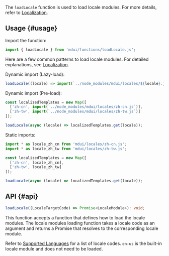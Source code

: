 The `loadLocale` function is used to load locale modules. For more details, refer to [Localization](/en/docs/2/getting-started/localization).

## Usage {#usage}

Import the function:

```js
import { loadLocale } from 'mdui/functions/loadLocale.js';
```

Here are a few common patterns to load locale modules. For detailed explanations, see [Localization](/en/docs/2/getting-started/localization).

Dynamic import (Lazy-load):

```js
loadLocale((locale) => import(`../node_modules/mdui/locales/${locale}.js`));
```

Dynamic import (Pre-load):

```js
const localizedTemplates = new Map([
  ['zh-cn', import(`../node_modules/mdui/locales/zh-cn.js`)],
  ['zh-tw', import(`../node_modules/mdui/locales/zh-tw.js`)]
]);

loadLocale(async (locale) => localizedTemplates.get(locale));
```

Static imports:

```js
import * as locale_zh_cn from 'mdui/locales/zh-cn.js';
import * as locale_zh_tw from 'mdui/locales/zh-tw.js';

const localizedTemplates = new Map([
  ['zh-cn', locale_zh_cn],
  ['zh-tw', locale_zh_tw]
]);

loadLocale(async (locale) => localizedTemplates.get(locale));
```

## API {#api}

```ts
loadLocale((LocaleTargetCode) => Promise<LocaleModule>): void;
```

This function accepts a function that defines how to load the locale modules. The locale modules loading function takes a locale code as an argument and returns a Promise that resolves to the corresponding locale module.

Refer to [Supported Languages](/en/docs/2/getting-started/localization#languages) for a list of locale codes. `en-us` is the built-in locale module and does not need to be loaded.
